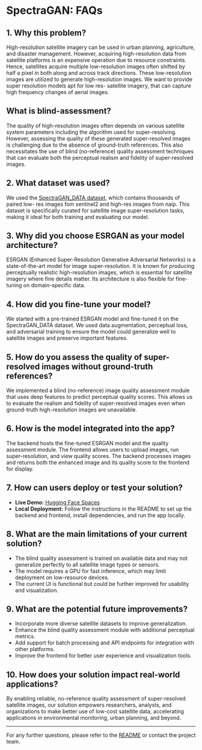 # SpectraGAN: FAQs

## 1. Why this problem?

High-resolution satellite imagery can be used in urban planning, agriculture, and disaster management. However, acquiring high-resolution data from satellite platforms is an expensive operation due to resource constraints. Hence, satellites acquire multiple low-resolution images often shifted by half a pixel in both along and across track directions. These low-resolution images are utilized to generate high-resolution images. We want to provide super resolution models apt for low res- satellite imagery, that can capture high frequency changes of aerial images.

## What is blind-assessment?

The quality of high-resolution images often depends on various satellite system parameters including the algorithm used for super-resolving. However, assessing the quality of these generated super-resolved images is challenging due to the absence of ground-truth references. This also necessitates the use of blind (no-reference) quality assessment techniques that can evaluate both the perceptual realism and fidelity of super-resolved images.

## 2. What dataset was used?

We used the [SpectraGAN_DATA dataset](http://huggingface.co/datasets/ParamDev/SAT_ELITE_DATA), which contains thousands of paired low- res images fom sentinel2 and high-res images from naip. This dataset is specifically curated for satellite image super-resolution tasks, making it ideal for both training and evaluating our model.

## 3. Why did you choose ESRGAN as your model architecture?

ESRGAN (Enhanced Super-Resolution Generative Adversarial Networks) is a state-of-the-art model for image super-resolution. It is known for producing perceptually realistic high-resolution images, which is essential for satellite imagery where fine details matter. Its architecture is also flexible for fine-tuning on domain-specific data.

## 4. How did you fine-tune your model?

We started with a pre-trained ESRGAN model and fine-tuned it on the SpectraGAN_DATA dataset. We used data augmentation, perceptual loss, and adversarial training to ensure the model could generalize well to satellite images and preserve important features.

## 5. How do you assess the quality of super-resolved images without ground-truth references?

We implemented a blind (no-reference) image quality assessment module that uses deep features to predict perceptual quality scores. This allows us to evaluate the realism and fidelity of super-resolved images even when ground-truth high-resolution images are unavailable.

## 6. How is the model integrated into the app?

The backend hosts the fine-tuned ESRGAN model and the quality assessment module. The frontend allows users to upload images, run super-resolution, and view quality scores. The backend processes images and returns both the enhanced image and its quality score to the frontend for display.

## 7. How can users deploy or test your solution?

- **Live Demo:** [Hugging Face Spaces](https://huggingface.co/spaces/Rockerleo/esrgan)
- **Local Deployment:** Follow the instructions in the README to set up the backend and frontend, install dependencies, and run the app locally.

## 8. What are the main limitations of your current solution?

- The blind quality assessment is trained on available data and may not generalize perfectly to all satellite image types or sensors.
- The model requires a GPU for fast inference, which may limit deployment on low-resource devices.
- The current UI is functional but could be further improved for usability and visualization.

## 9. What are the potential future improvements?

- Incorporate more diverse satellite datasets to improve generalization.
- Enhance the blind quality assessment module with additional perceptual metrics.
- Add support for batch processing and API endpoints for integration with other platforms.
- Improve the frontend for better user experience and visualization tools.

## 10. How does your solution impact real-world applications?

By enabling reliable, no-reference quality assessment of super-resolved satellite images, our solution empowers researchers, analysts, and organizations to make better use of low-cost satellite data, accelerating applications in environmental monitoring, urban planning, and beyond.

---

For any further questions, please refer to the [README](./README.md) or contact the project team.
